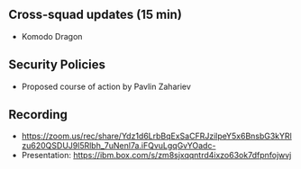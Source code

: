 ## Cross-squad updates (15 min)

- Komodo Dragon

## Security Policies

- Proposed course of action by Pavlin Zahariev

## Recording
- https://zoom.us/rec/share/Ydz1d6LrbBqExSaCFRJzilpeY5x6BnsbG3kYRlzu620QSDUJ9l5Rlbh_7uNenl7a.iFQvuLgqGvYOadc-
- Presentation: https://ibm.box.com/s/zm8sjxqqntrd4ixzo63ok7dfpnfojwvj
